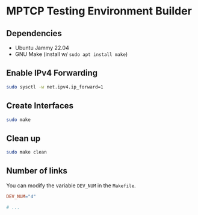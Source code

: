 # MPTCP Testing Environment Builder

## Dependencies

- Ubuntu Jammy 22.04
- GNU Make (install w/ `sudo apt install make`)

## Enable IPv4 Forwarding

```sh
sudo sysctl -w net.ipv4.ip_forward=1
```

## Create Interfaces

```sh
sudo make
```

## Clean up

```sh
sudo make clean
```

## Number of links

You can modify the variable `DEV_NUM` in the `Makefile`.

```makefile
DEV_NUM="4"

# ...
```
